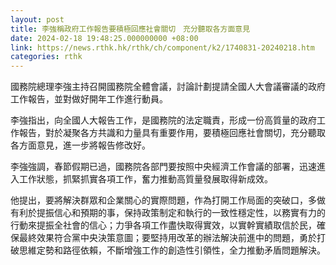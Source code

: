 ```yaml
---
layout: post
title: 李強稱政府工作報告要積極回應社會關切　充分聽取各方面意見
date: 2024-02-18 19:48:25.000000000 +08:00
link: https://news.rthk.hk/rthk/ch/component/k2/1740831-20240218.htm
categories: rthk
---
```


國務院總理李強主持召開國務院全體會議，討論計劃提請全國人大會議審議的政府工作報告，並對做好開年工作進行動員。

李強指出，向全國人大報告工作，是國務院的法定職責，形成一份高質量的政府工作報告，對於凝聚各方共識和力量具有重要作用，要積極回應社會關切，充分聽取各方面意見，進一步將報告修改好。

李強強調，春節假期已過，國務院各部門要按照中央經濟工作會議的部署，迅速進入工作狀態，抓緊抓實各項工作，奮力推動高質量發展取得新成效。

他提出，要將解決群眾和企業關心的實際問題，作為打開工作局面的突破口，多做有利於提振信心和預期的事，保持政策制定和執行的一致性穩定性，以務實有力的行動來提振全社會的信心；力爭各項工作盡快取得實效，以實幹實績取信於民，確保最終效果符合黨中央決策意圖；要堅持用改革的辦法解決前進中的問題，勇於打破思維定勢和路徑依賴，不斷增強工作的創造性引領性，全力推動矛盾問題解決。

